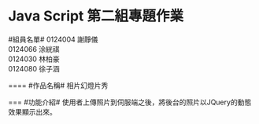 Java Script 第二組專題作業
====
#組員名單#
  0124004 謝靜儀  
  0124066 涂絖祺  
  0124030 林柏豪  
  0124080 徐子涵
  
====
#作品名稱#
  相片幻燈片秀
  
===
#功能介紹#
  使用者上傳照片到伺服端之後，將後台的照片以JQuery的動態效果顯示出來。
